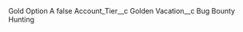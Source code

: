 <?xml version="1.0" encoding="UTF-8"?>
<CustomMetadata xmlns="http://soap.sforce.com/2006/04/metadata" xmlns:xsi="http://www.w3.org/2001/XMLSchema-instance" xmlns:xsd="http://www.w3.org/2001/XMLSchema">
    <label>Gold Option A</label>
    <protected>false</protected>
    <values>
        <field>Account_Tier__c</field>
        <value xsi:type="xsd:string">Golden</value>
    </values>
    <values>
        <field>Vacation__c</field>
        <value xsi:type="xsd:string">Bug Bounty Hunting</value>
    </values>
</CustomMetadata>
